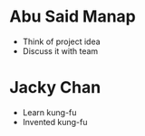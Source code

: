 # Abu Said Manap
* Think of project idea
* Discuss it with team
# Jacky Chan
* Learn kung-fu
* Invented kung-fu